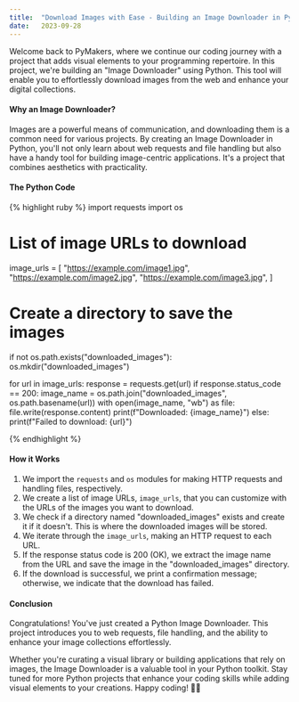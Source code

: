 ```yaml
---
title:  "Download Images with Ease - Building an Image Downloader in Python"
date:   2023-09-28
---
```


Welcome back to PyMakers, where we continue our coding journey with a project that adds visual elements to your programming repertoire. In this project, we're building an "Image Downloader" using Python. This tool will enable you to effortlessly download images from the web and enhance your digital collections.

<h4>Why an Image Downloader?</h4>

Images are a powerful means of communication, and downloading them is a common need for various projects. By creating an Image Downloader in Python, you'll not only learn about web requests and file handling but also have a handy tool for building image-centric applications. It's a project that combines aesthetics with practicality.

<h4>The Python Code</h4>

{% highlight ruby %}
import requests
import os

# List of image URLs to download
image_urls = [
    "https://example.com/image1.jpg",
    "https://example.com/image2.jpg",
    "https://example.com/image3.jpg",
]

# Create a directory to save the images
if not os.path.exists("downloaded_images"):
    os.mkdir("downloaded_images")

for url in image_urls:
    response = requests.get(url)
    if response.status_code == 200:
        image_name = os.path.join("downloaded_images", os.path.basename(url))
        with open(image_name, "wb") as file:
            file.write(response.content)
            print(f"Downloaded: {image_name}")
    else:
        print(f"Failed to download: {url}")

{% endhighlight %}

<h4>How it Works</h4>
<ol>
	<li>We import the <code>requests</code> and <code>os</code> modules for making HTTP requests and handling files, respectively.</li>
	<li>We create a list of image URLs, <code>image_urls</code>, that you can customize with the URLs of the images you want to download.</li>
	<li>We check if a directory named "downloaded_images" exists and create it if it doesn't. This is where the downloaded images will be stored.</li>
	<li>We iterate through the <code>image_urls</code>, making an HTTP request to each URL.</li>
	<li>If the response status code is 200 (OK), we extract the image name from the URL and save the image in the "downloaded_images" directory.</li>
	<li>If the download is successful, we print a confirmation message; otherwise, we indicate that the download has failed.</li>
</ol>

<h4>Conclusion</h4>

Congratulations! You've just created a Python Image Downloader. This project introduces you to web requests, file handling, and the ability to enhance your image collections effortlessly.

Whether you're curating a visual library or building applications that rely on images, the Image Downloader is a valuable tool in your Python toolkit. Stay tuned for more Python projects that enhance your coding skills while adding visual elements to your creations. Happy coding! 🐍✨